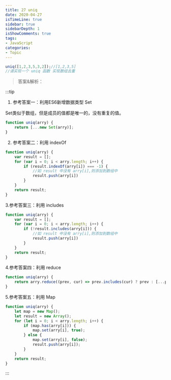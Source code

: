```yaml
---
title: 27 uniq
date: 2020-04-27
isTimeLine: true
sidebar: true
sidebarDepth: 1
isShowComments: true
tags: 
- JavaScript 
categories:
- Topic
---
```


```js
uniq([1,2,3,5,3,2]);//[1,2,3,5]
//请实现一个 uniq 函数 实现数组去重
```

> 答案&解析：

:::tip

1. 参考答案一：利用ES6新增数据类型 Set

Set类似于数组，但是成员的值都是唯一的，没有重复的值。

```js
function uniq(arry) {
    return [...new Set(arry)];
}
```

2. 参考答案二：利用 indexOf

```js
function uniq(arry) {
    var result = [];
    for (var i = 0; i < arry.length; i++) {
        if (result.indexOf(arry[i]) === -1) {
            //如 result 中没有 arry[i],则添加到数组中
            result.push(arry[i])
        }
    }
    return result;
}
```

3.参考答案三：利用 includes

```js
function uniq(arry) {
    var result = [];
    for (var i = 0; i < arry.length; i++) {
        if (!result.includes(arry[i])) {
            //如 result 中没有 arry[i],则添加到数组中
            result.push(arry[i])
        }
    }
    return result;
}
```

4.参考答案四：利用 reduce

```js
function uniq(arry) {
    return arry.reduce((prev, cur) => prev.includes(cur) ? prev : [...prev, cur], []);
}
```

5.参考答案五：利用 Map

```js
function uniq(arry) {
    let map = new Map();
    let result = new Array();
    for (let i = 0; i < arry.length; i++) {
        if (map.has(arry[i])) {
            map.set(arry[i], true);
        } else {
            map.set(arry[i], false);
            result.push(arry[i]);
        }
    }
    return result;
}
```
:::
